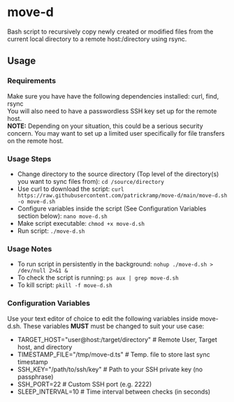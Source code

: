 # move-d
Bash script to recursively copy newly created or modified files from the current local directory to a remote host:/directory using rsync.

## Usage
### Requirements
Make sure you have have the following dependencies installed: curl, find, rsync <br>
You will also need to have a passwordless SSH key set up for the remote host. <br>
<b>NOTE:</b> Depending on your situation, this could be a serious security concern. You may want to set up a limited user specifically for file transfers on the remote host.

### Usage Steps
- Change directory to the source directory (Top level of the directory(s) you want to sync files from): ```cd /source/directory```
- Use curl to download the script: ```curl https://raw.githubusercontent.com/patrickramp/move-d/main/move-d.sh -o move-d.sh```
- Configure variables inside the script (See Configuration Variables section below): ```nano move-d.sh```
- Make script executable: ```chmod +x move-d.sh``` 
- Run script: ```./move-d.sh```

### Usage Notes
- To run script in persistently in the background: ```nohup ./move-d.sh > /dev/null 2>&1 &```
- To check the script is running: ```ps aux | grep move-d.sh``` 
- To kill script: ```pkill -f move-d.sh``` 

### Configuration Variables
Use your text editor of choice to edit the following variables inside move-d.sh. These variables <b>MUST</b> must be changed to suit your use case:
- TARGET_HOST="user@host:/target/directory"  # Remote User, Target host, and directory
- TIMESTAMP_FILE="/tmp/move-d.ts"            # Temp. file to store last sync timestamp
- SSH_KEY="/path/to/ssh/key"                 # Path to your SSH private key (no passphrase)
- SSH_PORT=22                                # Custom SSH port (e.g. 2222)
- SLEEP_INTERVAL=10                          # Time interval between checks (in seconds)

